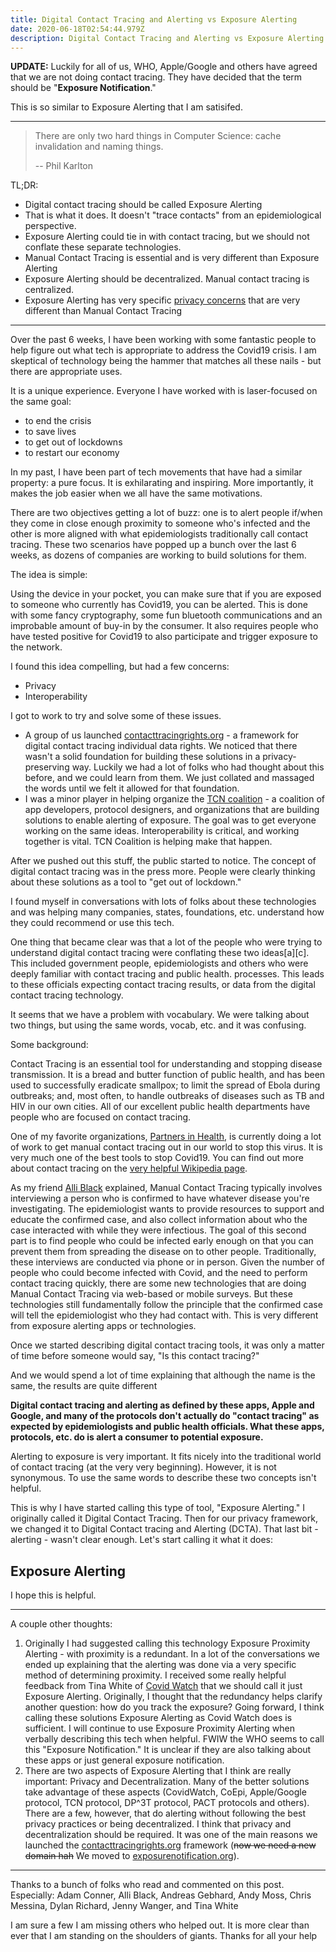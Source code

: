 ```yaml
---
title: Digital Contact Tracing and Alerting vs Exposure Alerting
date: 2020-06-18T02:54:44.979Z
description: Digital Contact Tracing and Alerting vs Exposure Alerting
---
```

**UPDATE:** Luckily for all of us, WHO, Apple/Google and others have agreed that we are not doing contact tracing. They have decided that the term should be "**Exposure Notification**."

This is so similar to Exposure Alerting that I am satisifed.

- - -

> There are only two hard things in Computer Science: cache invalidation and naming things.
>
> \-- Phil Karlton

TL;DR: 

* Digital contact tracing should be called Exposure Alerting
* That is what it does. It doesn't "trace contacts" from an epidemiological perspective. 
* Exposure Alerting could tie in with contact tracing, but we should not conflate these separate technologies. 
* Manual Contact Tracing is essential and is very different than Exposure Alerting
* Exposure Alerting should be decentralized. Manual contact tracing is centralized. 
* Exposure Alerting has very specific [privacy concerns](https://contacttracingrights.org) that are very different than Manual Contact Tracing 

- - -

Over the past 6 weeks, I have been working with some fantastic people to help figure out what tech is appropriate to address the Covid19 crisis. I am skeptical of technology being the hammer that matches all these nails - but there are appropriate uses.  

It is a unique experience. Everyone I have worked with is laser-focused on the same goal:

* to end the crisis
* to save lives
* to get out of lockdowns
* to restart our economy

In my past, I have been part of tech movements that have had a similar property: a pure focus. It is exhilarating and inspiring. More importantly, it makes the job easier when we all have the same motivations.

There are two objectives getting a lot of buzz: one is to alert people if/when they come in close enough proximity to someone who's infected and the other is more aligned with what epidemiologists traditionally call contact tracing. These two scenarios have popped up a bunch over the last 6 weeks, as dozens of companies are working to build solutions for them. 

The idea is simple:

Using the device in your pocket, you can make sure that if you are exposed to someone who currently has Covid19, you can be alerted. This is done with some fancy cryptography, some fun bluetooth communications and an improbable amount of buy-in by the consumer. It also requires people who have tested positive for Covid19 to also participate and trigger exposure to the network.

I found this idea compelling, but had a few concerns: 

* Privacy
* Interoperability

I got to work to try and solve some of these issues. 

* A group of us launched [contacttracingrights.org](https://contacttracingrights.org/) - a framework for digital contact tracing individual data rights. We noticed that there wasn't a solid foundation for building these solutions in a privacy-preserving way. Luckily we had a lot of folks who had thought about this before, and we could learn from them. We just collated and massaged the words until we felt it allowed for that foundation. 
* I was a minor player in helping organize the [TCN coalition](https://tcn-coalition.org) - a coalition of app developers, protocol designers, and organizations that are building solutions to enable alerting of exposure. The goal was to get everyone working on the same ideas. Interoperability is critical, and working together is vital. TCN Coalition is helping make that happen. 

After we pushed out this stuff, the public started to notice. The concept of digital contact tracing was in the press more. People were clearly thinking about these solutions as a tool to "get out of lockdown."

I found myself in conversations with lots of folks about these technologies and was helping many companies, states, foundations, etc. understand how they could recommend or use this tech. 

One thing that became clear was that a lot of the people who were trying to understand digital contact tracing were conflating these two ideas\[a]\[c]. This included government people, epidemiologists and others who were deeply familiar with contact tracing and public health. processes. This leads to these officials expecting contact tracing results, or data from the digital contact tracing technology. 

It seems that we have a problem with vocabulary. We were talking about two things, but using the same words, vocab, etc. and it was confusing. 

Some background: 

Contact Tracing is an essential tool for understanding and stopping disease transmission. It is a bread and butter function of public health, and has been used to successfully eradicate smallpox; to limit the spread of Ebola during outbreaks; and, most often, to handle outbreaks of diseases such as TB and HIV in our own cities. All of our excellent public health departments have people who are focused on contact tracing. 

One of my favorite organizations, [Partners in Health](https://www.pih.org/), is currently doing a lot of work to get manual contact tracing out in our world to stop this virus. It is very much one of the best tools to stop Covid19. You can find out more about contact tracing on the [very helpful Wikipedia page](https://en.wikipedia.org/wiki/Contact_tracing). 

As my friend [Alli Black](https://bedford.io/team/allison-black/) explained, Manual Contact Tracing typically involves interviewing a person who is confirmed to have whatever disease you're investigating. The epidemiologist wants to provide resources to support and educate the confirmed case, and also collect information about who the case interacted with while they were infectious. The goal of this second part is to find people who could be infected early enough on that you can prevent them from spreading the disease on to other people. Traditionally, these interviews are conducted via phone or in person. Given the number of people who could become infected with Covid, and the need to perform contact tracing quickly, there are some new technologies that are doing Manual Contact Tracing via web-based or mobile surveys. But these technologies still fundamentally follow the principle that the confirmed case will tell the epidemiologist who they had contact with. This is very different from exposure alerting apps or technologies. 

Once we started describing digital contact tracing tools, it was only a matter of time before someone would say, "Is this contact tracing?"

And we would spend a lot of time explaining that although the name is the same, the results are quite different

**Digital contact tracing and alerting as defined by these apps, Apple and Google, and many of the protocols don't actually do "contact tracing" as expected by epidemiologists and public health officials. What these apps, protocols, etc. do is alert a consumer to potential exposure.**

Alerting to exposure is very important. It fits nicely into the traditional world of contact tracing (at the very very beginning). However, it is not synonymous. To use the same words to describe these two concepts isn't helpful. 

This is why I have started calling this type of tool, "Exposure Alerting." I originally called it Digital Contact Tracing. Then for our privacy framework, we changed it to Digital Contact tracing and Alerting (DCTA). That last bit - alerting - wasn't clear enough. Let's start calling it what it does:

## Exposure Alerting

I hope this is helpful. 

- - -

A couple other thoughts: 

1. Originally I had suggested calling this technology Exposure Proximity Alerting - with proximity is a redundant. In a lot of the conversations we ended up explaining that the alerting was done via a very specific method of determining proximity. I received some really helpful feedback from Tina White of [Covid Watch](https://www.covid-watch.org/) that we should call it just Exposure Alerting. Originally, I thought that the redundancy helps clarify another question: how do you track the exposure? Going forward, I think calling these solutions Exposure Alerting as Covid Watch does is sufficient. I will continue to use Exposure Proximity Alerting when verbally describing this tech when helpful. FWIW the WHO seems to call this "Exposure Notification." It is unclear if they are also talking about these apps or just general exposure notification.  
2. There are two aspects of Exposure Alerting that I think are really important:  Privacy and Decentralization. Many of the better solutions take advantage of these aspects (CovidWatch, CoEpi, Apple/Google protocol, TCN protocol, DP^3T protocol, PACT protocols and others). There are a few, however, that do alerting without following the best privacy practices or being decentralized. I think that privacy and decentralization should be required. It was one of the main reasons we launched the [contacttracingrights.org](https://contacttracingrights.org/) framework (~~now we need a new domain hah~~ We moved to [exposurenotification.org](https://exposurenotification.org/)). 

- - -

Thanks to a bunch of folks who read and commented on this post. Especially: Adam Conner,  Alli Black, Andreas Gebhard, Andy Moss, Chris Messina, Dylan Richard, Jenny Wanger, and Tina White

I am sure a few I am missing others who helped out. It is more clear than ever that I am standing on the shoulders of giants. Thanks for all your help